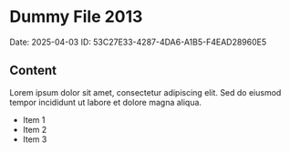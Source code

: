 # Dummy File 2013

Date: 2025-04-03
ID: 53C27E33-4287-4DA6-A1B5-F4EAD28960E5

## Content

Lorem ipsum dolor sit amet, consectetur adipiscing elit.
Sed do eiusmod tempor incididunt ut labore et dolore magna aliqua.

* Item 1
* Item 2
* Item 3

